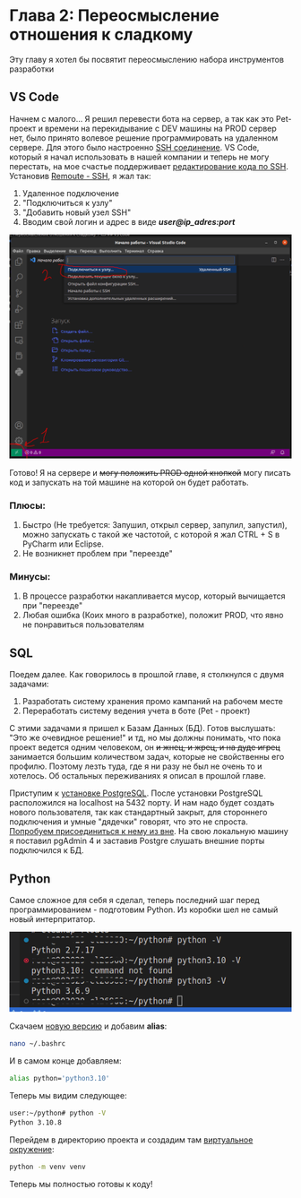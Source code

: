 # Глава 2: Переосмысление отношения к сладкому

Эту главу я хотел бы посвятит переосмыслению набора инструментов разработки 

## VS Code
Начнем с малого... Я решил перевести бота на сервер, а так как это Pet-проект и времени на перекидывание с DEV машины на PROD сервер нет, было принято волевое решение программировать на удаленном сервере. Для этого было настроенно [SSH соединение](https://losst.pro/kak-polzovatsya-ssh). VS Code, который я начал использовать в нашей компании и теперь не могу перестать, на мое счастье поддерживает [редактирование кода по SSH](https://code.visualstudio.com/docs/remote/ssh#_getting-started). Установив [Remoute - SSH](https://marketplace.visualstudio.com/items?itemName=ms-vscode-remote.remote-ssh), я жал так:
1. Удаленное подключение
2. "Подключиться к узлу"
3. "Добавить новый узел SSH"
4. Вводим свой логин и адрес в виде ***user@ip_adres:port***

![](img/SSH_Remoute.png)

Готово! Я на сервере  и ~~могу положить PROD одной кнопкой~~ могу писать код и запускать на той машине на которой он будет работать.

### Плюсы:
1. Быстро (Не требуется: Запушил, открыл сервер, запулил, запустил), можно запускать с такой же частотой, с которой я жал CTRL + S в PyCharm или Eclipse.
2. Не возникнет проблем при "переезде"

### Минусы:
1. В процессе разработки накапливается мусор, который вычищается при "переезде"
2. Любая ошибка (Коих много в разработке), положит PROD, что явно не понравиться пользователям

## SQL
Поедем далее. Как говорилось в прошлой главе, я столкнулся с двумя задачами:
1. Разработать систему хранения промо кампаний на рабочем месте 
2. Переработать систему ведения учета в боте (Pet - проект)

С этими задачами я пришел к Базам Данных (БД). Готов выслушать: "Это же очевидное решение!" и тд, но мы должны понимать, что пока проект ведется одним человеком, он ~~и жнец, и жрец, и на дуде игрец~~ занимается большим количеством задач, которые не свойственны его профилю. Поэтому лезть туда, где я ни разу не был не очень то и хотелось. Об остальных переживаниях я описал в прошлой главе.

Приступим к [установке PostgreSQL](https://losst.pro/ustanovka-postgresql-ubuntu-16-04).
После установки PostgreSQL расположился на localhost на 5432 порту. И нам надо будет создать нового пользователя, так как стандартный закрыт, для стороннего подключения и умные "дядечки" говорят, что это не спроста.
[Попробуем присоединиться к нему из вне](https://www.dmosk.ru/miniinstruktions.php?mini=pgsql-remote).
На свою локальную машину я поставил pgAdmin 4 и заставив Postgre слушать внешние порты подключился к БД.

## Python
Самое сложное для себя я сделал, теперь последний шаг перед программированием - подготовим Python.
Из коробки шел не самый новый интерпритатор.

![](img/Версия.png)

Скачаем [новую версию](https://cloudbytes.dev/snippets/upgrade-python-to-latest-version-on-ubuntu-linux) и добавим **alias**:

```bash 
nano ~/.bashrc
```

И в самом конце добавляем:

```bash
alias python='python3.10'
```

Теперь мы видим следующее:
```bash
user:~/python# python -V
Python 3.10.8
```

Перейдем в директорию проекта и создадим там [виртуальное окружение](https://pythonchik.ru/okruzhenie-i-pakety/virtualnoe-okruzhenie-python-venv):
```bash
python -m venv venv
```

Теперь мы полностью готовы к коду!